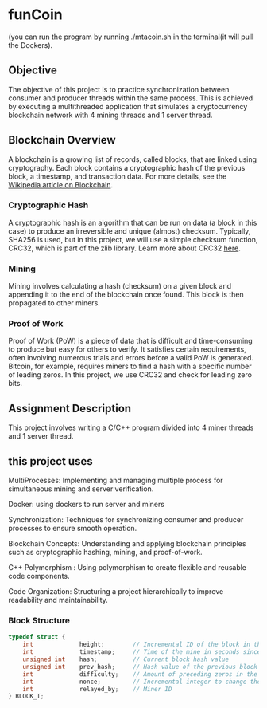 # funCoin
(you can run the program by  running ./mtacoin.sh in the terminal(it will pull the Dockers).
## Objective
The objective of this project is to practice synchronization between consumer and producer threads within the same process. This is achieved by executing a multithreaded application that simulates a cryptocurrency blockchain network with 4 mining threads and 1 server thread.

## Blockchain Overview
A blockchain is a growing list of records, called blocks, that are linked using cryptography. Each block contains a cryptographic hash of the previous block, a timestamp, and transaction data. For more details, see the [Wikipedia article on Blockchain](https://en.wikipedia.org/wiki/Blockchain).

### Cryptographic Hash
A cryptographic hash is an algorithm that can be run on data (a block in this case) to produce an irreversible and unique (almost) checksum. Typically, SHA256 is used, but in this project, we will use a simple checksum function, CRC32, which is part of the zlib library. Learn more about CRC32 [here](https://en.wikipedia.org/wiki/Cyclic_redundancy_check).

### Mining
Mining involves calculating a hash (checksum) on a given block and appending it to the end of the blockchain once found. This block is then propagated to other miners.

### Proof of Work
Proof of Work (PoW) is a piece of data that is difficult and time-consuming to produce but easy for others to verify. It satisfies certain requirements, often involving numerous trials and errors before a valid PoW is generated. Bitcoin, for example, requires miners to find a hash with a specific number of leading zeros. In this project, we use CRC32 and check for leading zero bits.

## Assignment Description
This project involves writing a C/C++ program divided into 4 miner threads and 1 server thread.
## this project uses
MultiProcesses: Implementing and managing multiple process for simultaneous mining and server verification.

Docker: using dockers to run server and miners

Synchronization: Techniques for synchronizing consumer and producer processes to ensure smooth operation.

Blockchain Concepts: Understanding and applying blockchain principles such as cryptographic hashing, mining, and proof-of-work.

C++ Polymorphism : Using polymorphism to create flexible and reusable code components.

Code Organization: Structuring a project hierarchically to improve readability and maintainability.

### Block Structure
```c
typedef struct {
    int             height;        // Incremental ID of the block in the chain
    int             timestamp;     // Time of the mine in seconds since epoch
    unsigned int    hash;          // Current block hash value
    unsigned int    prev_hash;     // Hash value of the previous block
    int             difficulty;    // Amount of preceding zeros in the hash
    int             nonce;         // Incremental integer to change the hash value
    int             relayed_by;    // Miner ID
} BLOCK_T;


